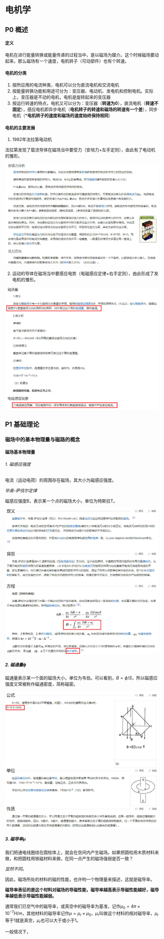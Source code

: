 # 电机学

## P0 概述

#### 定义

电机在进行能量转换或能量传递的过程当中，是以磁场为媒介。这个时候磁场要动起来，那么磁场有一个速度，电机转子（可动部件）也有个转速。

#### 电机的分类

1. 按所应用的电流种类，电机可以分为直流电机和交流电机
2. 按能量转换功能和用途可分为：变压器、电动机、发电机和控制电机。实际上，变压器是不动的电机，电机是旋转起来的变压器
3. 按运行转速的特点，电机又可以分为：变压器（**转速为0**），直流电机（**转速不固定**），感应电机即异步电机（**电机转子的转速和磁场的转速有一个差**），同步电机（***电机转子的速度和磁场的速度始终保持相同**）

#### 电机的主要发展

1. 1982年法拉第电动机

法拉第发现了载流导体在磁场当中要受力（安培力+左手定则），由此有了电动机的雏形。

![安培力-左手定则](pic/0001.jpg)

2. 运动的导体在磁场当中要感应电势（电磁感应定律+右手定则），由此形成了发电机的雏形。

![电磁感应+右手定则](pic/0002.jpg)

## P1 基础理论

### 磁场中的基本物理量与磁路的概念

#### 磁场基本物理量

###### 1. 磁感应强度

电流（运动电荷）的周围存在磁场，其大小为磁感应强度。

*毕奥-萨伐尔定律*

磁感应强度B，表示某一个点的磁场大小，单位为特斯拉T。

![磁感应强度](pic/0003.jpg)

##### 2. 磁通量$\phi$

磁通量表示某一个面的磁场大小，单位为韦伯。可以看到，$B=\phi/S$，所以磁感应强度又常被称作磁通密度，简称磁密。

![磁通量](pic/0004.jpg)

##### 3. 磁导率$\mu$

我们把通电线圈绕在圆柱体上，就会在空间内产生磁场。如果把圆柱用木质材料来做，和把圆柱用铁磁材料来做，在同一点产生的磁场强弱是否一致？

*显然不同。*

因此，磁场所处的材料的磁的性能，也许哟一个物理量来描述，这就是磁导率。

**磁导率表征的是这个材料对磁场的导磁性能，磁导率越高表示导磁性能越好，磁导率越低表示导磁性能越弱。**

通常我们已空气中的磁导率，或真空中的磁导率为基准，记作$\mu_0=4\pi\times10^{-7}H/m$，其他材料的磁导率记作$\mu=\mu_r \times \mu_0$，$\mu_r$叫做这个材料的相对磁导率，$\mu_r$等于1就是真空，$\mu_r$也可以大于或小于1。

一般情况下，